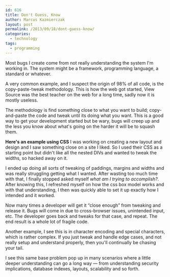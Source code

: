 ```yaml
---
id: 616
title: Don't Guess, Know
author: Marcus Kazmierczak
layout: post
permalink: /2013/09/18/dont-guess-know/
categories:
  - technology
tags:
  - programming
---
```

Most bugs I create come from not really understanding the system I'm working in. The system might be a framework, programming language, a standard or whatever.

A very common example, and I suspect the origin of 98% of all code, is the copy-paste-tweak methodology. This is how the web got started, View Source was the best teacher on the web for a long time, sadly now it is mostly useless.

The methodology is find something close to what you want to build; copy-and-paste the code and tweak until its doing what you want. This is a good way to get your development started but be wary, bugs will creep up and the less you know about what's going on the harder it will be to squash them.

**Here's an example using CSS** I was working on creating a new layout and design and I saw something close on a site I liked. So I used their CSS as a starting point but didn't like all the nested DIVs and wanted to tweak the widths, so hacked away on it.

I ended up doing all sorts of tweaking of paddings, margins and widths and was really struggling getting what I wanted. After wasting too much time with that, I finally stopped asked myself *what am I trying to accomplish?*. After knowing this, I refreshed myself on how the css box model works and with that understanding, I then was quickly able to set it up exactly how I intended and it worked.

Now many times a developer will get it &#8220;close enough&#8221; from tweaking and release it. Bugs will come in due to cross-browser issues, unintended input, etc. The developer goes back and tweaks for that case, and repeat. The end result is a whole lot of fragile code.

Another example, I see this is in character encoding and special characters, which is rather complex. If you just tweak and handle edge cases, and not really setup and understand properly, then you'll continually be chasing your tail.

I see this same base problem pop up in many scenarios where a little deeper understanding can go a long way &#8212; from understanding security implications, database indexes, layouts, scalability and so forth.
